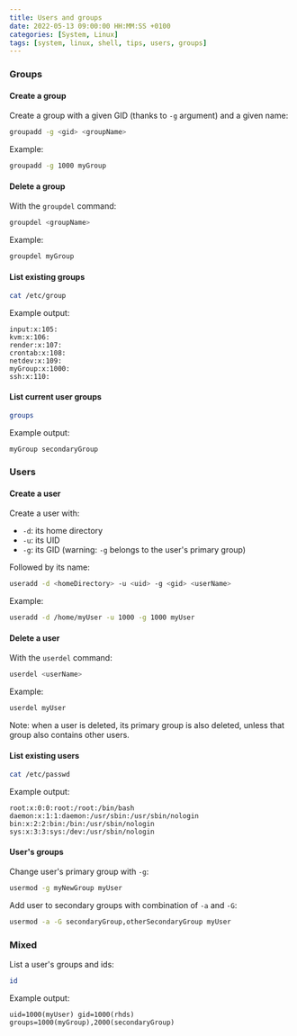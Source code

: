 ```yaml
---
title: Users and groups
date: 2022-05-13 09:00:00 HH:MM:SS +0100
categories: [System, Linux]
tags: [system, linux, shell, tips, users, groups]
---
```


### Groups

#### Create a group

Create a group with a given GID (thanks to `-g` argument) and a given name:

```bash
groupadd -g <gid> <groupName>
```

Example:

```bash
groupadd -g 1000 myGroup
```

#### Delete a group

With the `groupdel` command:

```bash
groupdel <groupName>
```

Example:

```bash
groupdel myGroup
```

#### List existing groups

```bash
cat /etc/group
```

Example output:

```text
input:x:105:
kvm:x:106:
render:x:107:
crontab:x:108:
netdev:x:109:
myGroup:x:1000:
ssh:x:110:
```

#### List current user groups

```bash
groups
```

Example output:

```text
myGroup secondaryGroup
```

### Users

#### Create a user

Create a user with:

* `-d`: its home directory
* `-u`: its UID
* `-g`: its GID (warning: `-g` belongs to the user's primary group)

Followed by its name:

```bash
useradd -d <homeDirectory> -u <uid> -g <gid> <userName>
```

Example:

```bash
useradd -d /home/myUser -u 1000 -g 1000 myUser
```

#### Delete a user

With the `userdel` command:

```bash
userdel <userName>
```

Example:

```bash
userdel myUser
```

Note: when a user is deleted, its primary group is also deleted, unless that group also contains other users.

#### List existing users

```bash
cat /etc/passwd
```

Example output:

```text
root:x:0:0:root:/root:/bin/bash
daemon:x:1:1:daemon:/usr/sbin:/usr/sbin/nologin
bin:x:2:2:bin:/bin:/usr/sbin/nologin
sys:x:3:3:sys:/dev:/usr/sbin/nologin
```

#### User's groups

Change user's primary group with `-g`:

```bash
usermod -g myNewGroup myUser
```

Add user to secondary groups with combination of `-a` and `-G`:

```bash
usermod -a -G secondaryGroup,otherSecondaryGroup myUser
```

### Mixed

List a user's groups and ids:

```bash
id
```

Example output:

```text
uid=1000(myUser) gid=1000(rhds) groups=1000(myGroup),2000(secondaryGroup)
```
